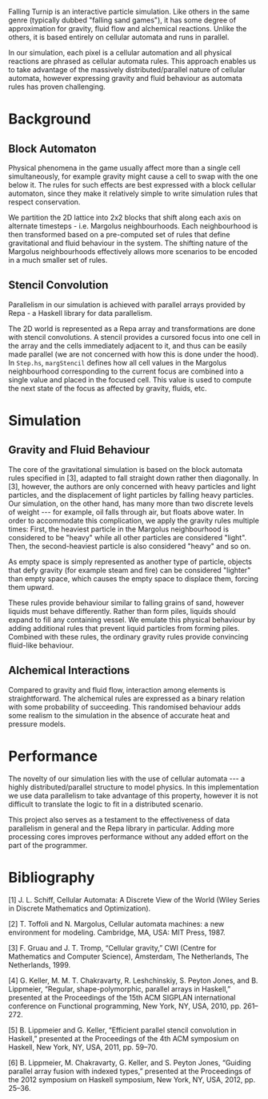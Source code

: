Falling Turnip is an interactive particle simulation. Like others in the same genre (typically dubbed "falling sand games"), it has some degree of approximation for gravity, fluid flow and alchemical reactions. Unlike the others, it is based entirely on cellular automata and runs in parallel.

In our simulation, each pixel is a cellular automation and all physical reactions are phrased as cellular automata rules. This approach enables us to take advantage of the massively distributed/parallel nature of cellular automata, however expressing gravity and fluid behaviour as automata rules has proven challenging.

Background
==========

Block Automaton
---------------

Physical phenomena in the game usually affect more than a single cell simultaneously, for example gravity might cause a cell to swap with the one below it. The rules for such effects are best expressed with a block cellular automaton, since they make it relatively simple to write simulation rules that respect conservation.

We partition the 2D lattice into 2x2 blocks that shift along each axis on alternate timesteps - i.e. Margolus neighbourhoods. Each neighbourhood is then transformed based on a pre-computed set of rules that define gravitational and fluid behaviour in the system. The shifting nature of the Margolus neighbourhoods effectively allows more scenarios to be encoded in a much smaller set of rules.

Stencil Convolution
-------------------

Parallelism in our simulation is achieved with parallel arrays provided by Repa - a Haskell library for data parallelism.

The 2D world is represented as a Repa array and transformations are done with stencil convolutions. A stencil provides a cursored focus into one cell in the array and the cells immediately adjacent to it, and thus can be easily made parallel (we are not concerned with how this is done under the hood). In `Step.hs`, `margStencil` defines how all cell values in the Margolus neighbourhood corresponding to the current focus are combined into a single value and placed in the focused cell. This value is used to compute the next state of the focus as affected by gravity, fluids, etc.

Simulation
==========

Gravity and Fluid Behaviour
---------------------------

The core of the gravitational simulation is based on the block automata rules specified in [3], adapted to fall straight down rather then diagonally. In [3], however, the authors are only concerned with heavy particles and light particles, and the displacement of light particles by falling heavy particles. Our simulation, on the other hand, has many more than two discrete levels of weight --- for example, oil falls through air, but floats above water. In order to accommodate this complication, we apply the gravity rules multiple times: First, the heaviest particle in the Margolus neighbourhood is considered to be "heavy" while all other particles are considered "light". Then, the second-heaviest particle is also considered "heavy" and so on. 

As empty space is simply represented as another type of particle, objects that defy gravity (for example steam and fire) can be considered "lighter" than empty space, which causes the empty space to displace them, forcing them upward.

These rules provide behaviour similar to falling grains of sand, however liquids must behave differently. Rather than form piles, liquids should expand to fill any containing vessel. We emulate this physical behaviour by adding additional rules that prevent liquid particles from forming piles. Combined with these rules, the ordinary gravity rules provide convincing fluid-like behaviour.

Alchemical Interactions
-----------------------

Compared to gravity and fluid flow, interaction among elements is straightforward. The alchemical rules are expressed as a binary relation with some probability of succeeding. This randomised behaviour adds some realism to the simulation in the absence of accurate heat and pressure models.

Performance
===========

The novelty of our simulation lies with the use of cellular automata --- a highly distributed/parallel structure to model physics. In this implementation we use data parallelism to take advantage of this property, however it is not difficult to translate the logic to fit in a distributed scenario.

This project also serves as a testament to the effectiveness of data parallelism in general and the Repa library in particular. Adding more processing cores improves performance without any added effort on the part of the programmer.

Bibliography
============
[1] J. L. Schiff, Cellular Automata: A Discrete View of the World (Wiley Series in Discrete Mathematics and Optimization).

[2] T. Toffoli and N. Margolus, Cellular automata machines: a new environment for modeling. Cambridge, MA, USA: MIT Press, 1987.

[3] F. Gruau and J. T. Tromp, “Cellular gravity,” CWI (Centre for Mathematics and Computer Science), Amsterdam, The Netherlands, The Netherlands, 1999.

[4] G. Keller, M. M. T. Chakravarty, R. Leshchinskiy, S. Peyton Jones, and B. Lippmeier, “Regular, shape-polymorphic, parallel arrays in Haskell,” presented at the Proceedings of the 15th ACM SIGPLAN international conference on Functional programming, New York, NY, USA, 2010, pp. 261–272.

[5] B. Lippmeier and G. Keller, “Efficient parallel stencil convolution in Haskell,” presented at the Proceedings of the 4th ACM symposium on Haskell, New York, NY, USA, 2011, pp. 59–70.

[6] B. Lippmeier, M. Chakravarty, G. Keller, and S. Peyton Jones, “Guiding parallel array fusion with indexed types,” presented at the Proceedings of the 2012 symposium on Haskell symposium, New York, NY, USA, 2012, pp. 25–36.

